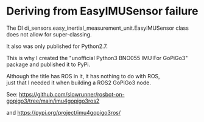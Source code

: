 # Deriving from EasyIMUSensor failure

The DI di_sensors.easy_inertial_measurement_unit.EasyIMUSensor class 
does not allow for super-classing.  

It also was only published for Python2.7.

This is why I created the "unofficial Python3 BNO055 IMU For GoPiGo3" package 
and published it to PyPi.

Although the title has ROS in it, it has nothing to do with ROS,  
just that I needed it when building a ROS2 GoPiGo3 node.

See: https://github.com/slowrunner/rosbot-on-gopigo3/tree/main/imu4gopigo3ros2

and https://pypi.org/project/imu4gopigo3ros/


